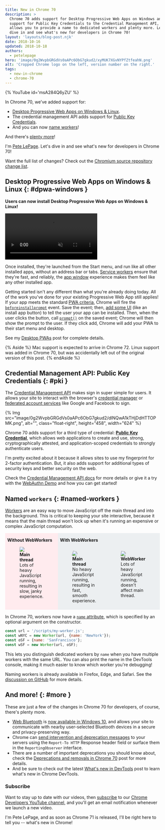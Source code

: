 ```yaml
---
title: New in Chrome 70
description: >
  Chrome 70 adds support for Desktop Progressive Web Apps on Windows and Linux,
  support for Public Key Credentials to the Credential Management API,
  allows you to provide a name to dedicated workers and plenty more. Let's
  dive in and see what's new for developers in Chrome 70!
layout: 'layouts/blog-post.njk'
date: 2018-10-16
updated: 2018-10-18
authors:
  - petelepage
hero: 'image/0g2WvpbGRGdVs0aAPc6ObG7gkud2/xyMUK7XGvNYPfZtfeahN.png'
alt: 'Cropped Chrome logo on the left, version number on the right.'
tags:
  - new-in-chrome
  - chrome-70
---
```


{% YouTube id='msA284Q6yZU' %}

In Chrome 70, we've added support for:

* [Desktop Progressive Web Apps on Windows & Linux](#dpwa-windows).
* The credential management API adds support for [Public Key Credentials](#pki).
* And you can now [name workers](#named-workers)!

And there's [plenty more](#more)!

I'm [Pete LePage](https://twitter.com/petele). Let's dive in and see
what's new for developers in Chrome 70!

Want the full list of changes? Check out the
[Chromium source repository change list](https://chromium.googlesource.com/chromium/src/+log/69.0.3497.81..70.0.3538.66).

## Desktop Progressive Web Apps on Windows & Linux {: #dpwa-windows }

**Users can now install Desktop Progressive Web Apps on Windows & Linux!**

<video class="float-right" autoplay muted loop>
  <source type="video/webm"
    src="https://storage.googleapis.com/webfundamentals-assets/updates/2018/10/spotify-on-windows.webm">
  <source type="video/mp4"
    src="https://storage.googleapis.com/webfundamentals-assets/updates/2018/10/spotify-on-windows.mp4">
</video>

Once installed, they're launched from the Start menu, and run like all other
installed apps, without an address bar or tabs.
[Service workers](https://developers.google.com/web/fundamentals/primers/service-workers/) ensure that
they're fast, and reliably, the [app window](https://developers.google.com/web/updates/2018/05/dpwa#the_app_window)
experience makes them feel like any other installed app.

Getting started isn't any different than what you're already doing today.
All of the work you've done for your existing Progressive Web App still applies!
If your app meets the standard [PWA criteria](https://developers.google.com/web/fundamentals/app-install-banners/#criteria),
Chrome will fire the
[`beforeinstallprompt`](https://developers.google.com/web/fundamentals/app-install-banners/#listen_for_beforeinstallprompt)
event. Save the event; then,
[add some UI](https://developers.google.com/web/fundamentals/app-install-banners/#notify_the_user_your_app_can_be_installed)
(like an install app button) to tell the user your app can be installed. Then,
when the user clicks the button, call
[`prompt()`](https://developers.google.com/web/fundamentals/app-install-banners/#show_the_prompt) on the
saved event; Chrome will then show the prompt to the user. If they click add,
Chrome will add your PWA to their start menu and desktop.

See my [Desktop PWAs](https://developers.google.com/web/progressive-web-apps/desktop)
post for complete details.

{% Aside %}
Mac support is expected to arrive in Chrome 72. Linux support was added
in Chrome 70, but was accidentally left out of the original version of this post.
{% endAside %}

## Credential Management API: Public Key Credentials {: #pki }

The [Credential Management API](https://developer.mozilla.org/en-US/docs/Web/API/Credential_Management_API)
makes sign in super simple for users. It allows your site to interact with the
browser's [credential manager](https://developer.mozilla.org/en-US/docs/Web/API/PasswordCredential)
or [federated account services](https://developer.mozilla.org/en-US/docs/Web/API/FederatedCredential)
like Google and Facebook to sign.

{% Img src="image/0g2WvpbGRGdVs0aAPc6ObG7gkud2/dlNQwA1kTHjDdHTTOPMK.png", alt="", class="float-right", height="458", width="624" %}

Chrome 70 adds support for a third type of credential:
[**Public Key Credential**](https://developer.mozilla.org/en-US/docs/Web/API/PublicKeyCredential),
which allows web applications to create and use, strong, cryptographically
attested, and application-scoped credentials to strongly authenticate users.

I'm pretty excited about it because it allows sites to use my fingerprint
for 2-factor authentication. But, it also adds support for additional types
of security keys and better security on the web.

Check the [Credential Management API docs](https://developers.google.com/web/fundamentals/security/credential-management/)
for more details or give it a try with the
[WebAuthn Demo](https://webauthndemo.appspot.com/) and how you can get started!

## Named `workers` {: #named-workers }

[Workers](https://developer.mozilla.org/en-US/docs/Web/API/Worker) are an easy
way to move JavaScript off the main thread and into the background. This is
critical to keeping your site interactive, because it means that the main
thread won't lock up when it's running an expensive or complex JavaScript
computation.

<style>
.worker-example {
  display: flex;
}
.worker-example p {
  white-space: nowrap;
}
.worker-example > div {
  padding: 0 0.5em 0.5em;
}
.no-worker {
  background-color: #FFEBEE;
}
.with-worker {
  background-color: #ECEFF1;
}

.spin-fast {
  animation: spin-smooth 1s linear infinite;
}
.spin-slow {
  animation: spin-smooth 2s linear infinite;
}
.spin-janky {
  animation: spin-janky 4s linear infinite;
}
@keyframes spin-smooth {
 100% { transform:rotate(360deg); }
}
@keyframes spin-janky {
 10% { transform:rotate(36deg); }
 20% { transform:rotate(72deg); }
 25% { transform:rotate(72deg); }
 30% { transform:rotate(108deg); }
 40% { transform:rotate(144deg); }
 50% { transform:rotate(180deg); }
 58% { transform:rotate(180deg); }
 60% { transform:rotate(216deg); }
 70% { transform:rotate(216deg); }
 80% { transform:rotate(288deg); }
 90% { transform:rotate(324deg); }
 100% { transform:rotate(360deg); }
}
</style>

<div class="worker-example">
  <div class="no-worker">
    <p><b>Without WebWorkers</b></p>
    <figure>
      <img class="spin-janky"
           src="https://www.gstatic.com/images/icons/material/system/2x/settings_black_48dp.png">
      <figcaption>
        <b>Main thread</b><br>
        Lots of heavy JavaScript running, resulting in slow, janky experience.
      </figcaption>
    </figure>
  </div>
  <div class="with-worker">
    <p><b>With WebWorkers</b></p>
    <div style="display:flex">
      <figure>
        <img class="spin-fast"
             src="https://www.gstatic.com/images/icons/material/system/2x/settings_black_48dp.png">
        <figcaption>
          <b>Main thread</b><br>
          No heavy JavaScript running, resulting in fast, smooth experience.
        </figcaption>
      </figure>
      <figure>
        <img class="spin-slow"
             src="https://www.gstatic.com/images/icons/material/system/2x/settings_black_48dp.png">
        <figcaption>
          <b>WebWorker</b><br>
          Lots of heavy JavaScript running, doesn't affect main thread.
        </figcaption>
      </figure>
    </div>
  </div>
</div>

In Chrome 70, workers now have a
[`name` attribute](https://www.chromestatus.com/feature/4594144336936960),
which is specified by an optional argument on the constructor.

```js
const url = '/scripts/my-worker.js';
const wNYC = new Worker(url, {name: 'NewYork'});
const oSF = {name: 'SanFrancisco'};
const wSF = new Worker(url, oSF);
```

This lets you distinguish dedicated workers by `name` when you have multiple
workers with the same URL. You can also print the name in the DevTools
console, making it much easier to know which worker you're debugging!

Naming workers is already available in Firefox, Edge, and Safari. See the
[discussion on GitHub](https://github.com/whatwg/html/issues/2477) for more
details.

## And more! {: #more }

These are just a few of the changes in Chrome 70 for developers, of course,
there's plenty more.

* [Web Bluetooth](https://developers.google.com/web/updates/2015/07/interact-with-ble-devices-on-the-web)
  is [now available in Windows 10](https://www.chromestatus.com/feature/5264933985976320),
  and allows your site to communicate with nearby user-selected Bluetooth
  devices in a secure and privacy-preserving way.
* Chrome can
  [send intervention and deprecation messages](https://www.chromestatus.com/feature/5544632075157504)
  to your servers using the `Report-To HTTP` Response header field or surface
  them in the `ReportingObserver` interface.
* There are a number of important deprecations you should know about,
  check the
  [Deprecations and removals in Chrome 70](https://developers.google.com/web/updates/2018/09/chrome-70-deps-rems)
  post for more details.
* And be sure to check out the latest
  [What's new in DevTools](/blog/new-in-devtools-70) post to learn what's
  new in Chrome DevTools.

### Subscribe

Want to stay up to date with our videos, then [subscribe](https://goo.gl/6FP1a5)
to our [Chrome Developers YouTube channel](https://www.youtube.com/user/ChromeDevelopers/),
and you'll get an email notification whenever we launch a new video.

I'm Pete LePage, and as soon as Chrome 71 is released, I'll be right
here to tell you -- what's new in Chrome!
